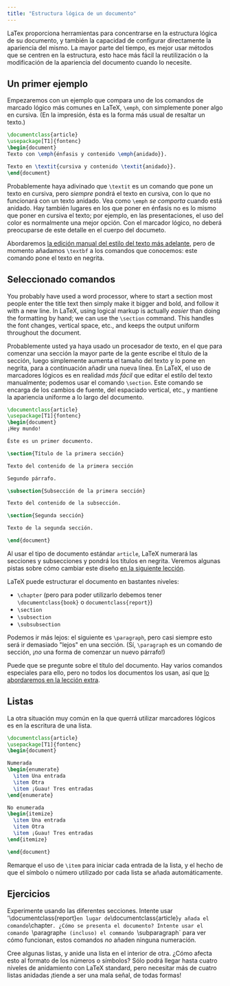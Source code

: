 ```yaml
---
title: "Estructura lógica de un documento"
---
```


LaTex proporciona herramientas para concentrarse en la estructura lógica de su documento, y también
la capacidad de configurar directamente la apariencia del mismo. La mayor parte del tiempo, es mejor usar
métodos que se centren en la estructura, esto hace más fácil la reutilización o la modificación 
de la apariencia del documento cuando lo necesite.

## Un primer ejemplo

Empezaremos con un ejemplo que compara uno de los comandos de marcado lógico 
más comunes en LaTeX, `\emph`, con simplemente poner algo en cursiva. (En la impresión,
ésta es la forma más usual de resaltar un texto.)  

```latex
\documentclass{article}
\usepackage[T1]{fontenc}
\begin{document}
Texto con \emph{énfasis y contenido \emph{anidado}}.

Texto en \textit{cursiva y contenido \textit{anidado}}.
\end{document}
```

Probablemente haya adivinado que `\textit` es un comando que pone un texto en cursiva, pero
_siempre_ pondrá el texto en cursiva, con lo que no funcionará con un texto anidado. Vea como
`\emph` _se comporta_ cuando está anidado. Hay también lugares en los que poner en énfasis
no es lo mismo que poner en cursiva el texto; por ejemplo, en las presentaciones, el uso del color es
normalmente una mejor opción. Con el marcador lógico, no deberá preocuparse de este detalle en el 
cuerpo del documeto.

Abordaremos [la edición manual del estilo del texto más adelante](lesson-11), pero de momento
añadamos `\textbf` a los comandos que conocemos: este comando pone el texto en negrita.

## Seleccionado comandos

You probably have used a word processor, where  to start a section most people
enter the title text then simply make it bigger and bold, and follow it with a
new line. In LaTeX, using logical markup is actually _easier_ than doing the
formatting by hand; we can use the `\section` command. This handles the font
changes, vertical space, etc., and keeps the output uniform throughout the
document.

Probablemente usted ya haya usado un procesador de texto, en el que para comenzar 
una sección la mayor parte de la gente escribe el título de la sección, luego simplemente 
aumenta el tamaño del texto y lo pone en negrita, para a continuación añadir una nueva
línea. En LaTeX, el uso de marcadores lógicos es en realidad _más fácil_ que editar el
estilo del texto manualmente; podemos usar el comando `\section`. Este comando se encarga de 
los cambios de fuente, del espaciado vertical, etc., y mantiene la apariencia uniforme a lo 
largo del documento. 

```latex
\documentclass{article}
\usepackage[T1]{fontenc}
\begin{document}
¡Hey mundo!

Éste es un primer documento.

\section{Título de la primera sección}

Texto del contenido de la primera sección

Segundo párrafo.

\subsection{Subsección de la primera sección}

Texto del contenido de la subsección.

\section{Segunda sección}

Texto de la segunda sección.

\end{document}
```

Al usar el tipo de documento estándar `article`, LaTeX numerará las secciones y subsecciones
y pondrá los títulos en negrita. Veremos algunas pistas sobre cómo cambiar este diseño [en la
siguiente lección](lesson-05).

LaTeX puede estructurar el documento en bastantes niveles:

- `\chapter` (pero para poder utilizarlo debemos tener `\documentclass{book}` o
 `documentclass{report}`)
- `\section`
- `\subsection`
- `\subsubsection`

Podemos ir más lejos: el siguiente es `\paragraph`, pero casi siempre esto será ir
demasiado "lejos" en una sección. (Sí, `\paragraph` es un comando de sección, ¡_no_
una forma de comenzar un nuevo párrafo!)

Puede que se pregunte sobre el título del documento. Hay varios comandos especiales
para ello, pero no todos los documentos los usan, así que 
[lo abordaremos en la lección extra](more-04).

## Listas

La otra situación muy común en la que querrá utilizar marcadores lógicos es en la escritura 
de una lista. 

```latex
\documentclass{article}
\usepackage[T1]{fontenc}
\begin{document}

Numerada
\begin{enumerate}
  \item Una entrada
  \item Otra
  \item ¡Guau! Tres entradas 
\end{enumerate}

No enumerada
\begin{itemize}
  \item Una entrada
  \item Otra
  \item ¡Guau! Tres entradas
\end{itemize}

\end{document}
```

Remarque el uso de `\item` para iniciar cada entrada de la lista, y el hecho de que
el símbolo o número utilizado por cada lista se añada automáticamente.

## Ejercicios

Experimente usando las diferentes secciones. Intente usar '\documentclass{report}`
en lugar de `\documentclass{article}` y añada el comando `\chapter`. ¿Cómo se
presenta el documento? Intente usar el comando `\paragraph` e (incluso) el commando 
`\subparagraph` para ver cómo funcionan, estos comandos _no_ añaden ninguna numeración.

Cree algunas listas, y anide una lista en el interior de otra. ¿Cómo afecta esto al
formato de los números o símbolos? Sólo podrá llegar hasta cuatro niveles de anidamiento
con LaTeX standard, pero necesitar más de cuatro listas anidadas ¡tiende a ser una mala
señal, de todas formas! 
